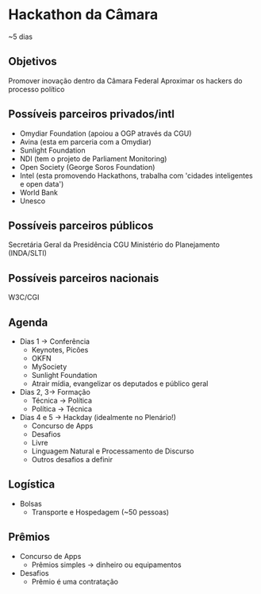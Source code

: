 # Hackathon da Câmara
~5 dias

## Objetivos
Promover inovação dentro da Câmara Federal
Aproximar os hackers do processo político

## Possíveis parceiros privados/intl
* Omydiar Foundation (apoiou a OGP através da CGU)
* Avina (esta em parceria com a Omydiar)
* Sunlight Foundation
* NDI (tem o projeto de Parliament Monitoring)
* Open Society (George Soros Foundation)
* Intel (esta promovendo Hackathons, trabalha com 'cidades inteligentes e open data')
* World Bank
* Unesco

## Possíveis parceiros públicos
Secretária Geral da Presidência
CGU
Ministério do Planejamento (INDA/SLTI)

## Possíveis parceiros nacionais
W3C/CGI

## Agenda
* Dias 1 -> Conferência
	* Keynotes, Picões
	* OKFN
	* MySociety
	* Sunlight Foundation
	* Atrair mídia, evangelizar os deputados e público geral
* Dias 2, 3-> Formação
	* Técnica -> Política
	* Política -> Técnica
* Dias 4 e 5 -> Hackday (idealmente no Plenário!)
	* Concurso de Apps
	* Desafios
	* Livre
	* Linguagem Natural e Processamento de Discurso
	* Outros desafios a definir

## Logística
* Bolsas
	* Transporte e Hospedagem (~50 pessoas)

## Prêmios
* Concurso de Apps
	* Prêmios simples -> dinheiro ou equipamentos
* Desafios
	* Prêmio é uma contratação
